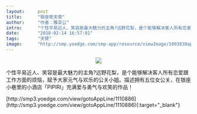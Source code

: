 ```yaml
---
layout:     post
title:      "银座夜天使"
author:     "作者：雅亚公"
intro:      "个性平易近人、笑容是最大魅力的主角?远野花梨，是个能够解决客人所有恋爱跟工作方面的烦恼，赋予大家元气与欢乐的公关小姐。描述拥有五位女公关，在银座小巷里的小酒店「PIPIRI」充满爱与勇气与欢笑的作品！"
date:       "2018-02-14 16:57:01"
tags:       "天使"
image:      "http://smp.yoedge.com/smp-app/resource/viewImage/1003838appline.png"
---
```

<div style="text-align: center">
<p><img src="http://smp.yoedge.com/smp-app/resource/viewImage/1003838appline.png"/></p>
</div>
<p class="post-meta">
<span>个性平易近人、笑容是最大魅力的主角?远野花梨，是个能够解决客人所有恋爱跟工作方面的烦恼，赋予大家元气与欢乐的公关小姐。描述拥有五位女公关，在银座小巷里的小酒店「PIPIRI」充满爱与勇气与欢笑的作品！</span>
</p>
[http://smp3.yoedge.com/view/gotoAppLine/1110886](http://smp3.yoedge.com/view/gotoAppLine/1110886){:target="_blank"}


